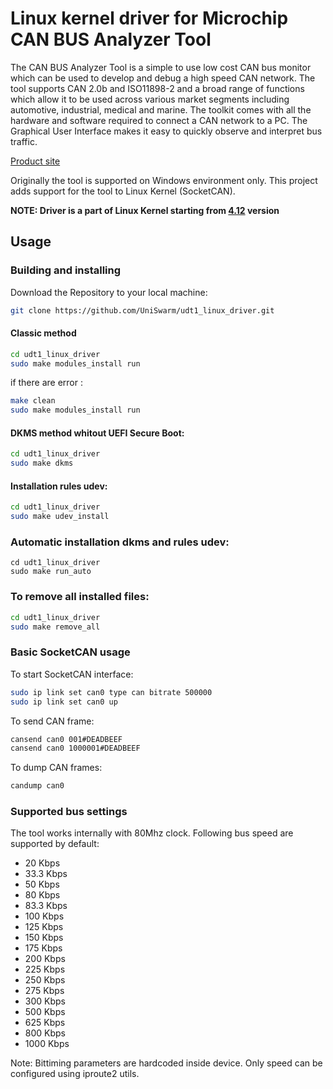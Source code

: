 # Linux kernel driver for Microchip CAN BUS Analyzer Tool

The CAN BUS Analyzer Tool is a simple to use low cost CAN bus monitor which can be used to develop and debug a high speed CAN network. The tool supports CAN 2.0b and ISO11898-2 and a broad range of functions which allow it to be used across various market segments including automotive, industrial, medical and marine. The toolkit comes with all the hardware and software required to connect a CAN network to a PC. The Graphical User Interface makes it easy to quickly observe and interpret bus traffic.

[Product site](http://www.microchip.com/Developmenttools/ProductDetails.aspx?PartNO=APGDT002)

Originally the tool is supported on Windows environment only. This project adds support for the tool to Linux Kernel (SocketCAN). 

**NOTE: Driver is a part of Linux Kernel starting from [4.12](https://git.kernel.org/pub/scm/linux/kernel/git/torvalds/linux.git/tree/drivers/net/can/usb/mcba_usb.c?h=v4.12) version**

## Usage
### Building and installing

Download the Repository to your local machine:

```bash
git clone https://github.com/UniSwarm/udt1_linux_driver.git
```

#### Classic method 
```bash
cd udt1_linux_driver
sudo make modules_install run
```
if there are error :
```bash
make clean
sudo make modules_install run
```

#### DKMS method whitout UEFI Secure Boot:
```bash
cd udt1_linux_driver
sudo make dkms
```
#### Installation rules udev:
```bash
cd udt1_linux_driver
sudo make udev_install
```

### Automatic installation dkms and rules udev:
```
cd udt1_linux_driver
sudo make run_auto
```

### To remove all installed files: 
```bash
cd udt1_linux_driver
sudo make remove_all
```

### Basic SocketCAN usage
To start SocketCAN interface:
```bash
sudo ip link set can0 type can bitrate 500000
sudo ip link set can0 up
```
To send CAN frame:
```bash
cansend can0 001#DEADBEEF
cansend can0 1000001#DEADBEEF
```
To dump CAN frames:
```bash
candump can0
```

### Supported bus settings
The tool works internally with 80Mhz clock. Following bus speed are supported by default:
* 20 Kbps
* 33.3 Kbps
* 50 Kbps
* 80 Kbps
* 83.3 Kbps
* 100 Kbps
* 125 Kbps
* 150 Kbps
* 175 Kbps
* 200 Kbps
* 225 Kbps
* 250 Kbps
* 275 Kbps
* 300 Kbps
* 500 Kbps
* 625 Kbps
* 800 Kbps
* 1000 Kbps

Note: Bittiming parameters are hardcoded inside device. Only speed can be configured using iproute2 utils.
